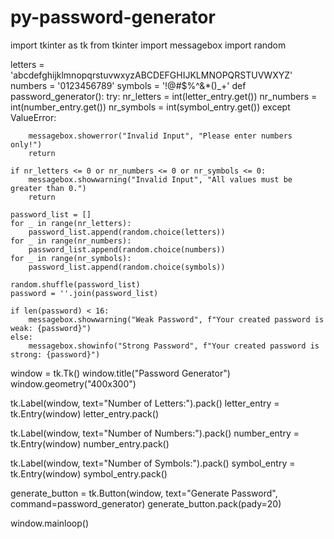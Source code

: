 # py-password-generator

import tkinter as tk
from tkinter import messagebox
import random

letters = 'abcdefghijklmnopqrstuvwxyzABCDEFGHIJKLMNOPQRSTUVWXYZ'
numbers = '0123456789'
symbols = '!@#$%^&*()_+'
def password_generator():
    try:
        nr_letters = int(letter_entry.get())
        nr_numbers = int(number_entry.get())
        nr_symbols = int(symbol_entry.get())
    except ValueError:
      
        messagebox.showerror("Invalid Input", "Please enter numbers only!")
        return
  
    if nr_letters <= 0 or nr_numbers <= 0 or nr_symbols <= 0:
        messagebox.showwarning("Invalid Input", "All values must be greater than 0.")
        return

    password_list = []
    for _ in range(nr_letters):
        password_list.append(random.choice(letters))
    for _ in range(nr_numbers):
        password_list.append(random.choice(numbers))
    for _ in range(nr_symbols):
        password_list.append(random.choice(symbols))

    random.shuffle(password_list)
    password = ''.join(password_list)  
   
    if len(password) < 16:
        messagebox.showwarning("Weak Password", f"Your created password is weak: {password}")
    else:
        messagebox.showinfo("Strong Password", f"Your created password is strong: {password}")

window = tk.Tk()
window.title("Password Generator")
window.geometry("400x300")


tk.Label(window, text="Number of Letters:").pack()
letter_entry = tk.Entry(window)
letter_entry.pack()

tk.Label(window, text="Number of Numbers:").pack()
number_entry = tk.Entry(window)
number_entry.pack()

tk.Label(window, text="Number of Symbols:").pack()
symbol_entry = tk.Entry(window)
symbol_entry.pack()


generate_button = tk.Button(window, text="Generate Password", command=password_generator)
generate_button.pack(pady=20)

window.mainloop()
